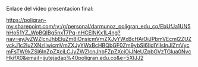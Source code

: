 Enlace del video presentacion final:

https://poligran-my.sharepoint.com/:v:/g/personal/darmunoz_poligran_edu_co/EbUfJa1UN5hHo51YZ_WpBQIBg5nxT7Pq-nHCElNKx1L4ng?nav=eyJyZWZlcnJhbEluZm8iOnsicmVmZXJyYWxBcHAiOiJPbmVEcml2ZUZvckJ1c2luZXNzIiwicmVmZXJyYWxBcHBQbGF0Zm9ybSI6IldlYiIsInJlZmVycmFsTW9kZSI6InZpZXciLCJyZWZlcnJhbFZpZXciOiJNeUZpbGVzTGlua0NvcHkifX0&email=jjutejadap%40poligran.edu.co&e=5XIJJ2

